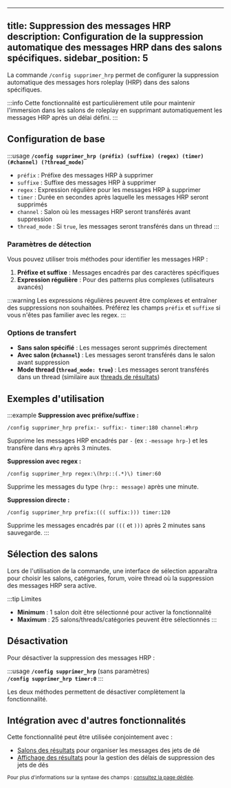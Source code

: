 
---
title: Suppression des messages HRP
description: Configuration de la suppression automatique des messages HRP dans des salons spécifiques.
sidebar_position: 5
---

La commande `/config supprimer_hrp` permet de configurer la suppression automatique des messages hors roleplay (HRP) dans des salons spécifiques.

:::info
Cette fonctionnalité est particulièrement utile pour maintenir l'immersion dans les salons de roleplay en supprimant automatiquement les messages HRP après un délai défini.
:::

## Configuration de base

:::usage
**`/config supprimer_hrp (préfix) (suffixe) (regex) (timer) (#channel) (?thread_mode)`**
- `préfix` : Préfixe des messages HRP à supprimer
- `suffixe` : Suffixe des messages HRP à supprimer
- `regex` : Expression régulière pour les messages HRP à supprimer
- `timer` : Durée en secondes après laquelle les messages HRP seront supprimés
- `channel` : Salon où les messages HRP seront transférés avant suppression
- `thread_mode` : Si `true`, les messages seront transférés dans un thread
:::

### Paramètres de détection

Vous pouvez utiliser trois méthodes pour identifier les messages HRP :

1. **Préfixe et suffixe** : Messages encadrés par des caractères spécifiques
2. **Expression régulière** : Pour des patterns plus complexes (utilisateurs avancés)

:::warning
Les expressions régulières peuvent être complexes et entraîner des suppressions non souhaitées. Préférez les champs `préfix` et `suffixe` si vous n'êtes pas familier avec les regex.
:::

### Options de transfert

- **Sans salon spécifié** : Les messages seront supprimés directement
- **Avec salon (`#channel`)** : Les messages seront transférés dans le salon avant suppression
- **Mode thread (`thread_mode: true`)** : Les messages seront transférés dans un thread (similaire aux [threads de résultats](./threads.md))

## Exemples d'utilisation

:::example
**Suppression avec préfixe/suffixe :**
```
/config supprimer_hrp prefix:- suffix:- timer:180 channel:#hrp
```
Supprime les messages HRP encadrés par `-` (ex : `-message hrp-`) et les transfère dans `#hrp` après 3 minutes.

**Suppression avec regex :**
```
/config supprimer_hrp regex:\(hrp::(.*)\) timer:60
```
Supprime les messages du type `(hrp:: message)` après une minute.

**Suppression directe :**
```
/config supprimer_hrp prefix:((( suffix:))) timer:120
```
Supprime les messages encadrés par `(((` et `)))` après 2 minutes sans sauvegarde.
:::

## Sélection des salons

Lors de l'utilisation de la commande, une interface de sélection apparaîtra pour choisir les salons, catégories, forum, voire thread où la suppression des messages HRP sera active.

:::tip Limites
- **Minimum** : 1 salon doit être sélectionné pour activer la fonctionnalité
- **Maximum** : 25 salons/threads/catégories peuvent être sélectionnés
:::

## Désactivation

Pour désactiver la suppression des messages HRP :

:::usage
**`/config supprimer_hrp`** (sans paramètres)  
**`/config supprimer_hrp timer:0`**
:::

Les deux méthodes permettent de désactiver complètement la fonctionnalité.

## Intégration avec d'autres fonctionnalités

Cette fonctionnalité peut être utilisée conjointement avec :
- [Salons des résultats](./threads.md) pour organiser les messages des jets de dé
- [Affichage des résultats](./display.md) pour la gestion des délais de suppression des jets de dés

<small>Pour plus d'informations sur la syntaxe des champs : [consultez la page dédiée](../introduction/format.mdx).</small>
